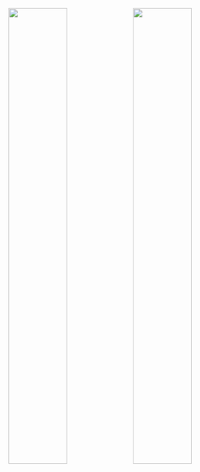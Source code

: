 
<!--
### Hi there 👋


**marconaveni/marconaveni** is a ✨ _special_ ✨ repository because its `README.md` (this file) appears on your GitHub profile.

Here are some ideas to get you started:

- 🔭 I’m currently working on ...
- 🌱 I’m currently learning ...
- 👯 I’m looking to collaborate on ...
- 🤔 I’m looking for help with ...
- 💬 Ask me about ...
- 📫 How to reach me: ...
- 😄 Pronouns: ...
- ⚡ Fun fact: ...
-->

<a href="https://wakatime.com"><img width="48%" src="https://wakatime.com/share/@marconaveni/6d58c3e7-36f7-45d6-a257-aa425d2f9628.png" /></a>
<a href="https://wakatime.com"><img width="48%" src="https://wakatime.com/share/@marconaveni/4988434f-4d16-4062-be26-c7972564fef3.png" /></a>
